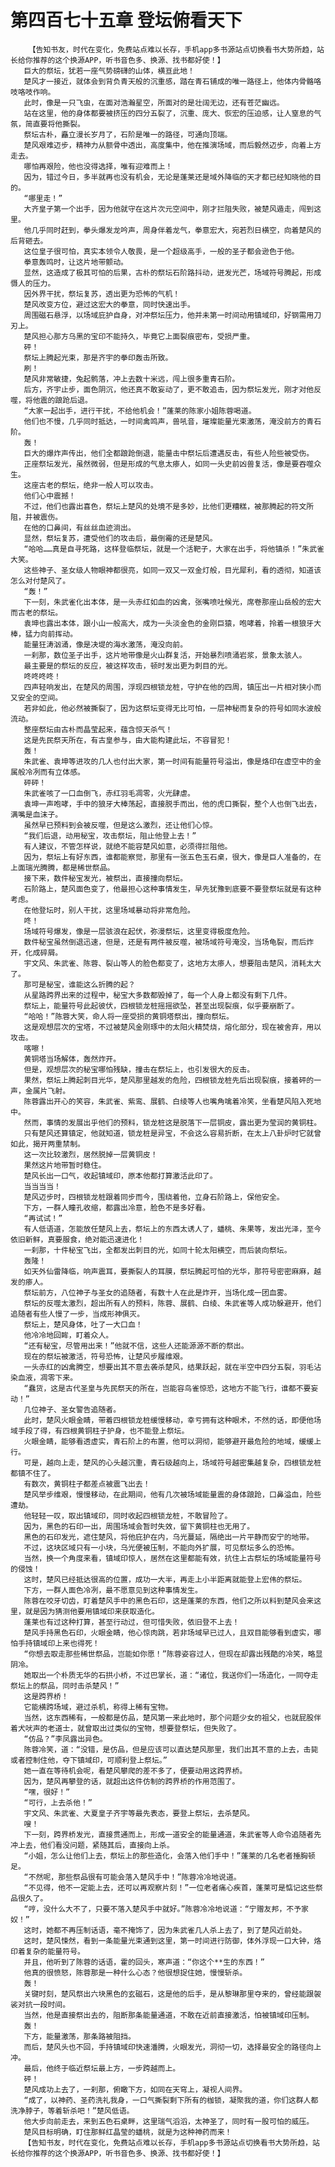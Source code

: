 # 第四百七十五章 登坛俯看天下
        【告知书友，时代在变化，免费站点难以长存，手机app多书源站点切换看书大势所趋，站长给你推荐的这个换源APP，听书音色多、换源、找书都好使！】
       巨大的祭坛，犹若一座气势磅礴的山体，横亘此地！
       楚风才一接近，就体会到背负青天般的沉重感，踏在青石铺成的唯一路径上，他体内骨骼咯吱咯吱作响。
       此时，像是一只飞虫，在面对浩瀚星空，所面对的是壮阔无边，还有苍茫幽远。
       站在这里，他的身体都要被挤压的四分五裂了，沉重、庞大、恢宏的压迫感，让人窒息的气氛，简直要将他撕裂。
       祭坛古朴，矗立漫长岁月了，石阶是唯一的路径，可通向顶端。
       楚风艰难迈步，精神力从额骨中透出，高度集中，他在推演场域，而后毅然迈步，向着上方走去。
       哪怕再艰险，他也没得选择，唯有迎难而上！
       因为，错过今日，多半就再也没有机会，无论是蓬莱还是域外降临的天才都已经知晓他的目的。
       “哪里走！”
       大齐皇子第一个出手，因为他就守在这片次元空间中，刚才拦阻失败，被楚风遁走，闯到这里。
       他几乎同时赶到，拳头爆发龙吟声，周身伴着龙气，拳意宏大，宛若烈日横空，向着楚风的后背砸去。
       这位皇子很可怕，真实本领令人敬畏，是一个超级高手，一般的圣子都会逊色于他。
       拳意轰鸣时，让这片地带颤动。
       显然，这造成了极其可怕的后果，古朴的祭坛石阶路抖动，迸发光芒，场域符号腾起，形成慑人的压力。
       因外界干扰，祭坛复苏，透出更为恐怖的气机！
       楚风改变方位，避过这宏大的拳意，同时快速出手。
       周围磁石悬浮，以场域庇护自身，对冲祭坛压力，他并未第一时间动用镇域印，好钢需用刀刃上。
       楚风担心那方乌黑的宝印不能持久，毕竟它上面裂痕密布，受损严重。
       砰！
       祭坛上腾起光束，那是齐宇的拳印轰击所致。
       刷！
       楚风非常敏捷，兔起鹘落，冲上去数十米远，闯上很多重青石阶。
       后方，齐宇止步，面色阴沉，他还真不敢妄动了，更不敢追击，因为祭坛发光，刚才对他反噬，将他震的踉跄后退。
       “大家一起出手，进行干扰，不给他机会！”蓬莱的陈家小姐陈蓉喝道。
       他们也不慢，几乎同时抵达，一时间禽鸣声，兽吼音，璀璨能量光束激荡，淹没前方的青石阶。
       轰！
       巨大的爆炸声传出，他们全都踉跄倒退，能量击中祭坛后遭遇反击，有些人险些被受伤。
       正座祭坛发光，虽然微弱，但是形成的气息太瘆人，如同一头史前凶兽复活，像是要吞噬众生。
       这座古老的祭坛，绝非一般人可以攻击。
       他们心中震撼！
       不过，他们也露出喜色，祭坛上楚风的处境不是多妙，比他们更糟糕，被那腾起的符文所阻，并被震伤。
       在他的口鼻间，有丝丝血迹淌出。
       显然，祭坛复苏，遭受他们的攻击后，最倒霉的还是楚风。
       “哈哈……真是自寻死路，这样登临祭坛，就是一个活靶子，大家在出手，将他镇杀！”朱武雀大笑。
       这些神子、圣女级人物眼神都很亮，如同一双又一双金灯般，目光犀利，看的透彻，知道该怎么对付楚风了。
       “轰！”
       下一刻，朱武雀化出本体，是一头赤红如血的凶禽，张嘴喷吐候光，席卷那座山岳般的宏大而古老的祭坛。
       袁坤也露出本体，跟小山一般高大，成为一头淡金色的金刚巨猿，咆哮着，拎着一根狼牙大棒，猛力向前挥动。
       能量狂涛汹涌，像是决堤的海水激荡，淹没向前。
       一刹那，数位圣子出手，这片地带像是火山群复活，开始暴烈喷涌岩浆，景象太骇人。
       最主要是的祭坛的反应，被这样攻击，顿时发出更为刺目的光。
       咚咚咚咚！
       四声轻响发出，在楚风的周围，浮现四根锁龙桩，守护在他的四周，镇压出一片相对狭小而又安全的空间。
       若非如此，他必然被撕裂了，因为这祭坛变得无比可怕，一层神秘而复杂的符号如同水波般流动。
       整座祭坛由古朴而晶莹起来，蕴含惊天杀气！
       这是先民祭天所在，有古皇参与，由大能构建此坛，不容冒犯！
       轰！
       朱武雀、袁坤等进攻的几人也付出大家，第一时间有能量符号溢出，像是烙印在虚空中的金属般冷冽而有立体感。
       砰砰！
       朱武雀咳了一口血倒飞，赤红羽毛凋零，火光肆虐。
       袁坤一声咆哮，手中的狼牙大棒荡起，直接脱手而出，他的虎口撕裂，整个人也倒飞出去，满嘴是血沫子。
       虽然早已预料到会被反噬，但是这么激烈，还让他们心惊。
       “我们后退，动用秘宝，攻击祭坛，阻止他登上去！”
       有人建议，不管怎样说，就绝不能容楚风如意，必须得拦阻他。
       因为，祭坛上有好东西，谁都能察觉，那里有一张五色玉石桌，很大，像是巨人准备的，在上面瑞光腾腾，都是稀世祭品。
       接下来，数件秘宝发光，被祭出，直接撞向祭坛。
       石阶路上，楚风面色变了，他最担心这种事情发生，早先犹豫到底要不要登祭坛就是有这种考虑。
       在他登坛时，别人干扰，这里场域暴动将非常危险。
       咚！
       场域符号爆发，像是一层骇浪在起伏，弥漫祭坛，这里变得极度危险。
       数件秘宝虽然倒退迅速，但是，还是有两件被反噬，被场域符号淹没，当场龟裂，而后炸开，化成碎屑。
       宇文风、朱武雀、陈蓉、裂山等人的脸色都变了，这地方太瘆人，想要阻击楚风，消耗太大了。
       那可是秘宝，谁能这么折腾的起？
       从星路跨界出来的过程中，秘宝大多数都毁掉了，每一个人身上都没有剩下几件。
       祭坛上，能量符号此起彼伏，四根锁龙桩摇摇欲坠，甚至出现裂痕，似乎要崩断了。
       “哈哈！”陈蓉大笑，命人将一座受损的黄铜塔祭出，撞向祭坛。
       这是观想层次的宝塔，不过被楚风金刚琢中的太阳火精焚烧，熔化部分，现在被舍弃，用以攻击。
       喀嚓！
       黄铜塔当场解体，轰然炸开。
       但是，观想层次的秘宝哪怕残缺，撞击在祭坛上，也引发很大的反击。
       果然，祭坛上腾起刺目光华，楚风那里越发的危险，四根锁龙桩先后出现裂痕，接着砰的一声，金属片飞射。
       陈蓉露出开心的笑容，朱武雀、紫鸾、展鹤、白绫等人也嘴角噙着冷笑，坐看楚风陷入死地中。
       然而，事情的发展出乎他们的预料，锁龙桩这是脱落下一层铜皮，露出更为莹润的黄铜柱。
       只有楚风还算镇定，他就知道，锁龙桩是异宝，不会这么容易折断，在太上八卦炉时它就曾如此，揭开两重禁制。
       这一次比较激烈，居然脱掉一层黄铜皮！
       果然这片地带暂时稳住。
       楚风长出一口气，收起镇域印，原本他都打算激活此印了。
       当当当当！
       楚风迈步时，四根锁龙桩跟着同步而今，围绕着他，立身石阶路上，保他安全。
       下方，一群人瞳孔收缩，都露出冷意，脸色不是多好看。
       “再试试！”
       有人低语道，怎能放任楚风上去，祭坛上的东西太诱人了，蟠桃、朱果等，发出光泽，至今依旧新鲜，真要服食，绝对能迅速进化！
       一刹那，十件秘宝飞出，全都发出刺目的光，如同十轮太阳横空，而后装向祭坛。
       轰隆！
       如天外仙雷降临，响声震耳，要撕裂人的耳膜，祭坛腾起可怕的光华，那符号密密麻麻，越发的瘆人。
       祭坛前方，八位神子与圣女的追随者，有数十人在此是炸开，当场化成一团血雾。
       祭坛的反噬太激烈，超出所有人的预料，陈蓉、展鹤、白绫、朱武雀等人成功躲避开，他们追随者有些人慢了一步，当成形神俱灭。
       祭坛上，楚风身体，吐了一大口血！
       他冷冷地回眸，盯着众人。
       “还有秘宝，尽管用出来！”他就不信，这些人还能源源不断的祭出。
       现在的祭坛被激活，符号恐怖，让楚风步履维艰。
       一头赤红的凶禽腾空，想要出其不意去袭杀楚风，结果跃起，就在半空中四分五裂，羽毛沾染血液，凋零下来。
       “蠢货，这是古代圣皇与先民祭天的所在，岂能容鸟雀惊恐，这地方不能飞行，谁都不要妄动！”
       几位神子、圣女警告追随者。
       此时，楚风火眼金睛，带着四根锁龙桩缓慢移动，幸亏拥有这种眼术，不然的话，即便他场域手段了得，有四根黄铜柱子护身，也不能登上祭坛。
       火眼金睛，能够看透虚实，青石阶上的布置，他可以洞彻，能够避开最危险的地域，缓缓上行。
       可是，越向上走，楚风的心头越沉重，青石级越向上，场域符号越密集越复杂，四根锁龙桩都镇不住了。
       有数次，黄铜柱子都差点被震飞出去！
       楚风举步维艰，慢慢移动，在此期间，他有几次被场域能量震的身体踉跄，口鼻溢血，险些遭劫。
       他轻轻一叹，取出镇域印，同时收起四根锁龙桩，不敢冒险了。
       因为，黑色的石印一出，周围场域会暂时失效，留下黄铜柱也无用了。
       黑色的石印发光，遮住楚风，将他庇护在内，乌光蔓延，隔绝出一片平静而安宁的地带。
       不过，这块区域只有一小块，乌光便被压制，不能向外扩展，可见祭坛多么的恐怖。
       当然，换一个角度来看，镇域印惊人，居然在这里都能有效，抗住上古祭坛的场域能量符号的侵蚀！
       这时，楚风已经抵达很高的位置，成功一大半，再走上小半距离就能登上宏伟的祭坛。
       下方，一群人面色冷冽，最不愿意见到这种事情发生。
       陈蓉在咬牙切齿，盯着楚风手中的黑色石印，这是蓬莱的东西，他们之所以料到楚风会来这里，就是因为猜测他要用镇域印来获取造化。
       蓬莱也有过这种打算，甚至行动过，但可惜失败，依旧登不上去！
       楚风手持黑色石印，火眼金睛，他心惊肉跳，若非场域早已过人，且双目能够看到虚实，哪怕手持镇域印上来也得死！
       “你想去取走那些稀世祭品，岂能如你愿！”陈蓉姿容过人，但现在却露出残酷的冷笑，略显阴冷。
       她取出一个朴质无华的石拱小桥，不过巴掌长，道：“诸位，我送你们一场造化，一同夺走祭坛上的祭品，同时击杀楚风！”
       这是跨界桥！
       它能横跨场域，避过杀机，称得上稀有宝物。
       当然，这东西稀有，一般都是仿品，楚风第一来此地时，那个问题少女的祖父，也就屁股伴着犬吠声的老道士，就曾取出过类似的宝物，想要登祭坛，但失败了。
       “仿品？”李凤露出异色。
       陈蓉冷笑，道：“没错，是仿品，但是应该可以直达楚风那里，我们出其不意的上去，击毙或者控制住他，夺下镇域印，可顺利登上祭坛。”
       她一直在等待机会呢，看楚风攀爬的差不多了，便要动用这跨界桥。
       因为，楚风再攀登的话，就超出这件仿制的跨界桥的作用范围了。
       “嘿，很好！”
       “可行，上去杀他！”
       宇文风、朱武雀、大夏皇子齐宇等最先表态，要登上祭坛，去杀楚风。
       嗖！
       下一刻，跨界桥发光，直接贯通而上，形成一道安全的能量通道，朱武雀等人命令追随者先冲上去，他们看没问题，紧随其后，直接向上杀。
       “小姐，怎么让他们上去，祭坛上的那些造化，会落入他们手中！”蓬莱的几名老者捶胸顿足。
       “不然呢，那些祭品很有可能会落入楚风手中！”陈蓉冷冷地说道。
       “不见得，他不一定能上去，还可以再观察片刻！”一位老者痛心疾首，蓬莱可是惦记这些祭品很久了。
       “哼，没什么大不了，只要不落入楚风手中就好。”陈蓉冷冷地说道：“宁赠友邦，不予家奴！”
       这时，她都不再压制话语，毫不掩饰了，因为朱武雀几人杀上去了，到了楚风近前处。
       这时，楚风悚然，看到一条能量光束通到这里，第一时间进行防御，体外浮现一口大钟，烙印着复杂的能量符号。
       并且，他听到了陈蓉的话语，霍的回头，寒声道：“你这个**生的东西！”
       他真的很愤怒，陈蓉那是一种什么心态？他很想捉住她，慢慢斩杀。
       轰！
       关键时刻，楚风祭出六块黑色的玄磁石，这是他的后手，是从黎琳那里夺来的，曾经能跟袈裟对抗一段时间。
       当然，他是直接祭出去的，阻断那条能量通道，不敢在近前直接激活，怕被镇域印压制。
       轰！
       下方，能量激荡，那条路被阻挡。
       而后，楚风头也不回，手持镇域印快速潘腾，火眼发光，洞彻一切，选择最安全的路径向上冲。
       最后，他终于临近祭坛最上方，一步跨越而上。
       砰！
       楚风成功上去了，一刹那，俯瞰下方，如同在天穹上，凝视人间界。
       “成了，以神药、圣药洗礼我身，一口气撕裂剩下所有的枷锁，凝聚我的道，你们这群人都洗净脖子，等着斩杀吧！”楚风低语。
       他大步向前走去，来到五色石桌畔，这里瑞气滔滔，太神圣了，同时有一股可怕的威压。
       楚风目标明确，盯住那鲜红晶莹的蟠桃，就是为这种神药而来！
       【告知书友，时代在变化，免费站点难以长存，手机app多书源站点切换看书大势所趋，站长给你推荐的这个换源APP，听书音色多、换源、找书都好使！】